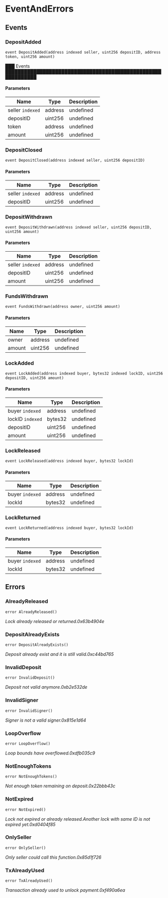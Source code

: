# EventAndErrors










## Events

### DepositAdded

```solidity
event DepositAdded(address indexed seller, uint256 depositID, address token, uint256 amount)
```

███ Events ████████████████████████████████████████████████████████████



#### Parameters

| Name | Type | Description |
|---|---|---|
| seller `indexed` | address | undefined |
| depositID  | uint256 | undefined |
| token  | address | undefined |
| amount  | uint256 | undefined |

### DepositClosed

```solidity
event DepositClosed(address indexed seller, uint256 depositID)
```





#### Parameters

| Name | Type | Description |
|---|---|---|
| seller `indexed` | address | undefined |
| depositID  | uint256 | undefined |

### DepositWithdrawn

```solidity
event DepositWithdrawn(address indexed seller, uint256 depositID, uint256 amount)
```





#### Parameters

| Name | Type | Description |
|---|---|---|
| seller `indexed` | address | undefined |
| depositID  | uint256 | undefined |
| amount  | uint256 | undefined |

### FundsWithdrawn

```solidity
event FundsWithdrawn(address owner, uint256 amount)
```





#### Parameters

| Name | Type | Description |
|---|---|---|
| owner  | address | undefined |
| amount  | uint256 | undefined |

### LockAdded

```solidity
event LockAdded(address indexed buyer, bytes32 indexed lockID, uint256 depositID, uint256 amount)
```





#### Parameters

| Name | Type | Description |
|---|---|---|
| buyer `indexed` | address | undefined |
| lockID `indexed` | bytes32 | undefined |
| depositID  | uint256 | undefined |
| amount  | uint256 | undefined |

### LockReleased

```solidity
event LockReleased(address indexed buyer, bytes32 lockId)
```





#### Parameters

| Name | Type | Description |
|---|---|---|
| buyer `indexed` | address | undefined |
| lockId  | bytes32 | undefined |

### LockReturned

```solidity
event LockReturned(address indexed buyer, bytes32 lockId)
```





#### Parameters

| Name | Type | Description |
|---|---|---|
| buyer `indexed` | address | undefined |
| lockId  | bytes32 | undefined |



## Errors

### AlreadyReleased

```solidity
error AlreadyReleased()
```



*Lock already released or returned.0x63b4904e*


### DepositAlreadyExists

```solidity
error DepositAlreadyExists()
```



*Deposit already exist and it is still valid.0xc44bd765*


### InvalidDeposit

```solidity
error InvalidDeposit()
```



*Deposit not valid anymore.0xb2e532de*


### InvalidSigner

```solidity
error InvalidSigner()
```



*Signer is not a valid signer.0x815e1d64*


### LoopOverflow

```solidity
error LoopOverflow()
```



*Loop bounds have overflowed.0xdfb035c9*


### NotEnoughTokens

```solidity
error NotEnoughTokens()
```



*Not enough token remaining on deposit.0x22bbb43c*


### NotExpired

```solidity
error NotExpired()
```



*Lock not expired or already released.Another lock with same ID is not expired yet.0xd0404f85*


### OnlySeller

```solidity
error OnlySeller()
```



*Only seller could call this function.0x85d1f726*


### TxAlreadyUsed

```solidity
error TxAlreadyUsed()
```



*Transaction already used to unlock payment.0xf490a6ea*



